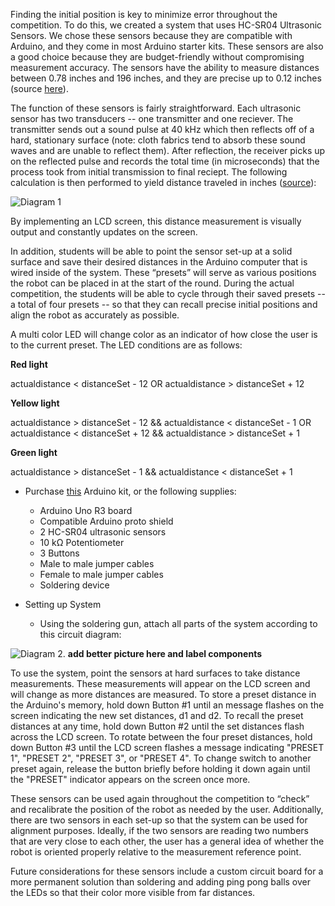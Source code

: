 Finding the initial position is key to minimize error throughout the competition. To do this, we created a system that uses HC-SR04 Ultrasonic Sensors. We chose these sensors because they are compatible with Arduino, and they come in most Arduino starter kits. These sensors are also a good choice because they are budget-friendly without compromising measurement accuracy. The sensors have the ability to measure distances between 0.78 inches and 196 inches, and they are precise up to 0.12 inches (source [here](https://www.amazon.com/Smraza-Ultrasonic-Distance-Mounting-Duemilanove/dp/B01JG09DCK/ref=sr_1_3?dchild=1&keywords=hcsr04+ultrasonic+sensor&qid=1611768243&sr=8-3)).

The function of these sensors is fairly straightforward. Each ultrasonic sensor has two transducers -- one transmitter and one reciever. The transmitter sends out a sound pulse at 40 kHz which then reflects off of a hard, stationary surface (note: cloth fabrics tend to absorb these sound waves and are unable to reflect them). After reflection, the receiver picks up on the reflected pulse and records the total time (in microseconds) that the process took from initial transmission to final reciept. The following calculation is then performed to yield distance traveled in inches ([source](https://lastminuteengineers.com/arduino-sr04-ultrasonic-sensor-tutorial/)):

![Diagram 1](https://i.imgur.com/lByl8aq.jpg)

By implementing an LCD screen, this distance measurement is visually output and constantly updates on the screen.  

In addition, students will be able to point the sensor set-up at a solid surface and save their desired distances in the Arduino computer that is wired inside of the system.  These “presets” will serve as various positions the robot can be placed in at the start of the round. During the actual competition, the students will be able to cycle through their saved presets -- a total of four presets -- so that they can recall precise initial positions and align the robot as accurately as possible. 

A multi color LED will change color as an indicator of how close the user is to the current preset. The LED conditions are as follows:

**Red light**

actualdistance < distanceSet - 12 OR actualdistance > distanceSet + 12

**Yellow light**

actualdistance > distanceSet - 12 && actualdistance < distanceSet - 1 OR actualdistance < distanceSet + 12 && actualdistance > distanceSet + 1

**Green light**

actualdistance > distanceSet - 1 && actualdistance < distanceSet + 1

- Purchase [this](https://www.amazon.com/ELEGOO-Project-Tutorial-Controller-Projects/dp/B01D8KOZF4/ref=sr_1_1_sspa?dchild=1&keywords=Arduino+Kit&qid=1611777868&sr=8-1-spons&psc=1&spLa=ZW5jcnlwdGVkUXVhbGlmaWVyPUEzVVE2TU5ROE9JWEhDJmVuY3J5cHRlZElkPUEwMDM3MDU5MzRMV0NTQ0UyTlNVSiZlbmNyeXB0ZWRBZElkPUExMDAxMzc2M1RTT1dKR0NNR05TQiZ3aWRnZXROYW1lPXNwX2F0ZiZhY3Rpb249Y2xpY2tSZWRpcmVjdCZkb05vdExvZ0NsaWNrPXRydWU=) Arduino kit, or the following supplies:
  - Arduino Uno R3 board
  - Compatible Arduino proto shield
  - 2 HC-SR04 ultrasonic sensors
  - 10 kΩ Potentiometer
  - 3 Buttons
  - Male to male jumper cables
  - Female to male jumper cables
  - Soldering device

- Setting up System
  - Using the soldering gun, attach all parts of the system according to this circuit diagram:

![Diagram 2](https://i.imgur.com/Nut4l3B.jpg). **add better picture here and label components**

To use the system, point the sensors at hard surfaces to take distance measurements. These measurements will appear on the LCD screen and will change as more distances are measured. To store a preset distance in the Arduino's memory, hold down Button #1 until an message flashes on the screen indicating the new set distances, d1 and d2. To recall the preset distances at any time, hold down Button #2 until the set distances flash across the LCD screen. To rotate between the four preset distances, hold down Button #3 until the LCD screen flashes a message indicating "PRESET 1", "PRESET 2", "PRESET 3", or "PRESET 4". To change switch to another preset again, release the button briefly before holding it down again until the "PRESET" indicator appears on the screen once more.

These sensors can be used again throughout the competition to “check” and recalibrate the position of the robot as needed by the user. Additionally, there are two sensors in each set-up so that the system can be used for alignment purposes. Ideally, if the two sensors are reading two numbers that are very close to each other, the user has a general idea of whether the robot is oriented properly relative to the measurement reference point.

Future considerations for these sensors include a custom circuit board for a more permanent solution than soldering and adding ping pong balls over the LEDs so that their color more visible from far distances.
